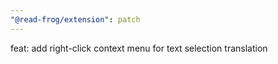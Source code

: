 ```yaml
---
"@read-frog/extension": patch
---
```


feat: add right-click context menu for text selection translation
